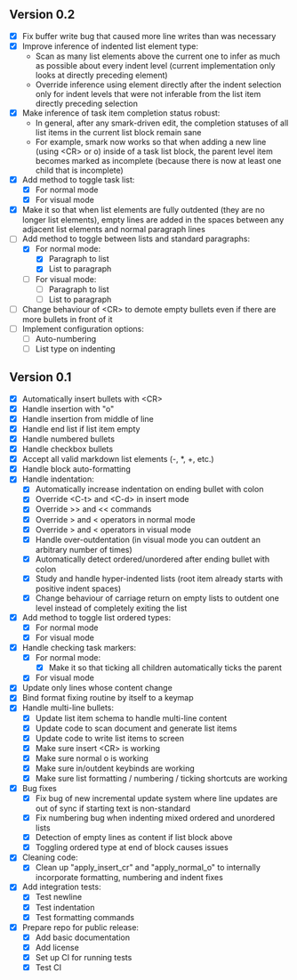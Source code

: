 ## Version 0.2

- [x] Fix buffer write bug that caused more line writes than was necessary
- [x] Improve inference of indented list element type:
  - Scan as many list elements above the current one to infer as much as
    possible about every indent level (current implementation only looks at
    directly preceding element)
  - Override inference using element directly after the indent selection only
    for indent levels that were not inferable from the list item directly
    preceding selection
- [x] Make inference of task item completion status robust:
  - In general, after any smark-driven edit, the completion statuses of all
    list items in the current list block remain sane
  - For example, smark now works so that when adding a new line (using \<CR\>
    or o) inside of a task list block, the parent level item becomes marked as
    incomplete (because there is now at least one child that is incomplete)
- [x] Add method to toggle task list:
  - [x] For normal mode
  - [x] For visual mode
- [x] Make it so that when list elements are fully outdented (they are no
      longer list elements), empty lines are added in the spaces between any
      adjacent list elements and normal paragraph lines
- [ ] Add method to toggle between lists and standard paragraphs:
  - [x] For normal mode:
    - [x] Paragraph to list
    - [x] List to paragraph
  - [ ] For visual mode:
    - [ ] Paragraph to list
    - [ ] List to paragraph
- [ ] Change behaviour of \<CR\> to demote empty bullets even if there are more
      bullets in front of it
- [ ] Implement configuration options:
  - [ ] Auto-numbering
  - [ ] List type on indenting

## Version 0.1

- [x] Automatically insert bullets with \<CR\>
- [x] Handle insertion with "o"
- [x] Handle insertion from middle of line
- [x] Handle end list if list item empty
- [x] Handle numbered bullets
- [x] Handle checkbox bullets
- [x] Accept all valid markdown list elements (-, \*, +, etc.)
- [x] Handle block auto-formatting
- [x] Handle indentation:
  - [x] Automatically increase indentation on ending bullet with colon
  - [x] Override \<C-t\> and \<C-d\> in insert mode
  - [x] Override >> and << commands
  - [x] Override > and < operators in normal mode
  - [x] Override > and < operators in visual mode
  - [x] Handle over-outdentation (in visual mode you can outdent an arbitrary
        number of times)
  - [x] Automatically detect ordered/unordered after ending bullet with colon
  - [x] Study and handle hyper-indented lists (root item already starts with
        positive indent spaces)
  - [x] Change behaviour of carriage return on empty lists to outdent one level
        instead of completely exiting the list
- [x] Add method to toggle list ordered types:
  - [x] For normal mode
  - [x] For visual mode
- [x] Handle checking task markers:
  - [x] For normal mode:
    - [x] Make it so that ticking all children automatically ticks the parent
  - [x] For visual mode
- [x] Update only lines whose content change
- [x] Bind format fixing routine by itself to a keymap
- [x] Handle multi-line bullets:
  - [x] Update list item schema to handle multi-line content
  - [x] Update code to scan document and generate list items
  - [x] Update code to write list items to screen
  - [x] Make sure insert \<CR\> is working
  - [x] Make sure normal o is working
  - [x] Make sure in/outdent keybinds are working
  - [x] Make sure list formatting / numbering / ticking shortcuts are working
- [x] Bug fixes
  - [x] Fix bug of new incremental update system where line updates are out of
        sync if starting text is non-standard
  - [x] Fix numbering bug when indenting mixed ordered and unordered lists
  - [x] Detection of empty lines as content if list block above
  - [x] Toggling ordered type at end of block causes issues
- [x] Cleaning code:
  - [x] Clean up "apply_insert_cr" and "apply_normal_o" to internally
        incorporate formatting, numbering and indent fixes
- [x] Add integration tests:
  - [x] Test newline
  - [x] Test indentation
  - [x] Test formatting commands
- [x] Prepare repo for public release:
  - [x] Add basic documentation
  - [x] Add license
  - [x] Set up CI for running tests
  - [x] Test CI
